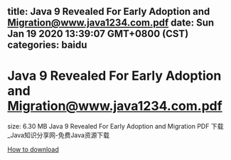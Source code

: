 
title: Java 9 Revealed For Early Adoption and Migration@www.java1234.com.pdf
date: Sun Jan 19 2020 13:39:07 GMT+0800 (CST)    
categories: baidu
---

# Java 9 Revealed For Early Adoption and Migration@www.java1234.com.pdf
size: 6.30 MB
 Java 9 Revealed For Early Adoption and Migration PDF 下载_Java知识分享网-免费Java资源下载
 

[How to download](https://bpcam.bemobtrk.com/go/2ceec3aa-1ca2-46d6-b9ff-aaa5c184517c?jno=4840)